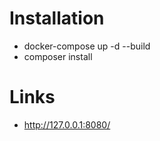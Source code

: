 
# Installation
- docker-compose up -d --build
- composer install

# Links
- http://127.0.0.1:8080/


